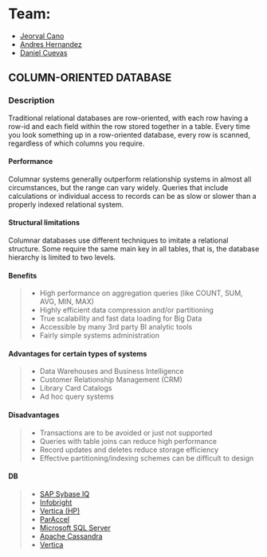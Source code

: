 
# Team:
 - [Jeorval Cano](https://github.com/JeorvalCM)
 - [Andres Hernandez](https://github.com/AndresHdez2000)
 - [Daniel Cuevas](https://github.com/DanielDCM212)

## COLUMN-ORIENTED DATABASE

### Description

Traditional relational databases are row-oriented, with each row having a row-id and each field within the row stored together in a table. 
Every time you look something up in a row-oriented database, every row is scanned, regardless of which columns you require. 


#### Performance

Columnar systems generally outperform relationship systems in almost all circumstances, but the range can vary widely. Queries that include calculations or individual access to records can be as slow or slower than a properly indexed relational system.

#### Structural limitations
Columnar databases use different techniques to imitate a relational structure. Some require the same main key in all tables, that is, the database hierarchy is limited to two levels. 



#### Benefits
> + High performance on aggregation queries (like COUNT, SUM, AVG, MIN, MAX)  
> + Highly efficient data compression and/or partitioning  
> + True scalability and fast data loading for Big Data  
> + Accessible by many 3rd party BI analytic tools  
> + Fairly simple systems administration

#### Advantages for certain types of systems
> + Data Warehouses and Business Intelligence  
> + Customer Relationship Management (CRM)  
> + Library Card Catalogs  
> + Ad hoc query systems

#### Disadvantages
> + Transactions are to be avoided or just not supported
> + Queries with table joins can reduce high performance 
> + Record updates and deletes reduce storage efficiency 
> + Effective partitioning/indexing schemes can be difficult to design



#### DB
> + [SAP Sybase IQ](https://www.sap.com/index.html)
> + [Infobright](http://www.ignitetech.com/solutions/information-technology/infobrightdb)
> + [Vertica (HP)](https://www.vertica.com/)
> + [ParAccel](https://www.actian.com/)
> + [Microsoft SQL Server](https://www.microsoft.com/)
> + [Apache Cassandra](https://cassandra.apache.org/)
>  + [Vertica](https://www.vertica.com/)
<!--stackedit_data:
eyJoaXN0b3J5IjpbMTg2NzU4ODU2LDUyODExMjU0OCwtMTI2NT
I2Nzg0MCwtNjg0NjQ4ODkwLDE2MTQyNzU3MzIsMTAwNzQzNzk4
MCwyMDUyMzM3MDY3LDIwNjM3OTY2M119
-->